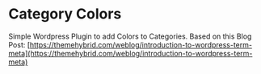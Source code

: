 Category Colors
===================
Simple Wordpress Plugin to add Colors to Categories.
Based on this Blog Post: [https://themehybrid.com/weblog/introduction-to-wordpress-term-meta](https://themehybrid.com/weblog/introduction-to-wordpress-term-meta)
